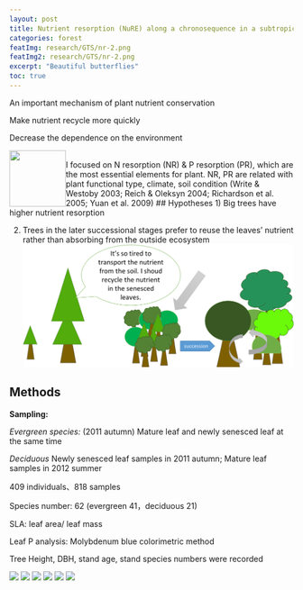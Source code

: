 ```yaml
---
layout: post
title: Nutrient resorption (NuRE) along a chronosequence in a subtropical forest
categories: forest
featImg: research/GTS/nr-2.png
featImg2: research/GTS/nr-2.png
excerpt: "Beautiful butterflies"
toc: true
---
```


An important mechanism of plant nutrient conservation

Make nutrient recycle more quickly

Decrease the dependence on the environment
<div class="gallery_story">
  <img align="left" class="low" src="{{ site.baseurl }}/assets/research/nr.png" width="100" height="100">
  <img  >
</div>
I focused on N resorption (NR) & P resorption (PR), which are the most essential elements for plant.
NR, PR are related with plant functional type, climate, soil condition (Write & Westoby 2003; Reich & Oleksyn 2004; Richardson et al. 2005; Yuan et al. 2009)
## Hypotheses
1) Big trees have higher nutrient resorption

2) Trees in the later successional stages  prefer to reuse the leaves’ nutrient rather than absorbing from the  outside ecosystem
![](/assets/research/nr2.png)
## Methods
**Sampling:**

_Evergreen species:_ (2011 autumn) Mature leaf and  newly senesced leaf at the same time

_Deciduous_
Newly senesced leaf samples in 2011 autumn;
Mature leaf samples in 2012 summer


409 individuals、818 samples

Species number: 62 (evergreen 41，deciduous 21)

SLA: leaf area/ leaf mass

Leaf P analysis: Molybdenum blue colorimetric method

Tree Height, DBH, stand age, stand species numbers were recorded

<div class="gallery_story">
  <img  class="high" src="{{ site.baseurl }}/assets/research/GTS/NR-5.jpg"/>
  <img  src="{{ site.baseurl }}/assets/research/GTS/NR-6.jpg"/>
  <img  src="{{ site.baseurl }}/assets/research/GTS/NR-2.jpg"/>
  <img  src="{{ site.baseurl }}/assets/research/GTS/NR-3.jpg"/>
  <img  src="{{ site.baseurl }}/assets/research/GTS/NR-4.jpg"/>
  <img  src="{{ site.baseurl }}/assets/research/GTS/NR-1.jpg"/>
</div>

